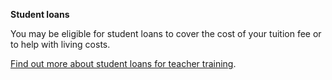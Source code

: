 **Student loans**

You may be eligible for student loans to cover the cost of your tuition fee or to help with living costs.

[Find out more about student loans for teacher training](https://getintoteaching.education.gov.uk/funding-and-support/tuition-fee-and-maintenance-loans).
